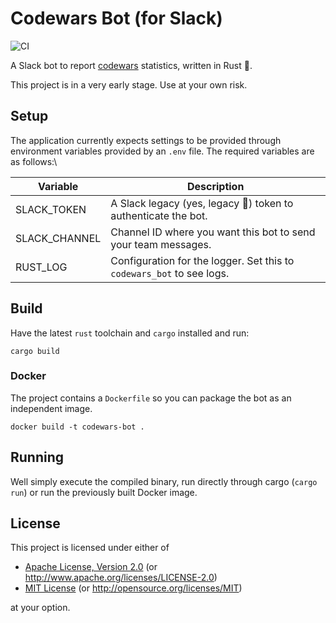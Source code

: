 # Codewars Bot (for Slack)

![CI](https://github.com/dnaka91/codewars-bot/workflows/CI/badge.svg)

A Slack bot to report [codewars](https://codewars.com) statistics, written in Rust 🦀.

This project is in a very early stage. Use at your own risk.

## Setup

The application currently expects settings to be provided through environment variables provided by
an `.env` file. The required variables are as follows:\

| Variable      | Description                                                           |
| ------------- | --------------------------------------------------------------------- |
| SLACK_TOKEN   | A Slack legacy (yes, legacy 👻) token to authenticate the bot.           |
| SLACK_CHANNEL | Channel ID where you want this bot to send your team messages.        |
| RUST_LOG      | Configuration for the logger. Set this to `codewars_bot` to see logs. |

## Build

Have the latest `rust` toolchain and `cargo` installed and run:

```shell
cargo build
```

### Docker

The project contains a `Dockerfile` so you can package the bot as an independent image.

```shell
docker build -t codewars-bot .
```

## Running

Well simply execute the compiled binary, run directly through cargo (`cargo run`) or run the
previously built Docker image.

## License

This project is licensed under either of

- [Apache License, Version 2.0](LICENSE-APACHE) (or <http://www.apache.org/licenses/LICENSE-2.0>)
- [MIT License](LICENSE-MIT) (or <http://opensource.org/licenses/MIT>)

at your option.
